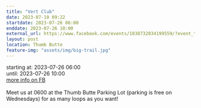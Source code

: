 ```yaml
---
title: "Vert Club"
date: 2023-07-10 09:22
startdate: 2023-07-26 06:00
enddate: 2023-07-26 10:00
external_url: https://www.facebook.com/events/1038732034199559/?event_time_id=1038732084199554
layout: post
location: Thumb Butte
feature-img: "assets/img/big-trail.jpg"
---
```


starting at: 2023-07-26 06:00<br>until: 2023-07-26 10:00<br><a href="https://www.facebook.com/events/1038732034199559/?event_time_id=1038732084199554">more info on FB</a><br><br>Meet us at 0600 at the Thumb Butte Parking Lot (parking is free on Wednesdays) for as many loops as you want! <br>
  <br>
  
